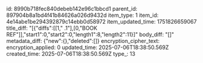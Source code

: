 id: 8990b718fec840debeb142e96c1bbcd1
parent_id: 897904b8a1bd4f41b84626a026d9432d
item_type: 1
item_id: 4e14abe1be294392879c14ebb0d58972
item_updated_time: 1751826659067
title_diff: "[{\"diffs\":[[1,\" .1\"],[0,\"BOOK REF\"]],\"start1\":0,\"start2\":0,\"length1\":8,\"length2\":11}]"
body_diff: "[]"
metadata_diff: {"new":{},"deleted":[]}
encryption_cipher_text: 
encryption_applied: 0
updated_time: 2025-07-06T18:38:50.569Z
created_time: 2025-07-06T18:38:50.569Z
type_: 13